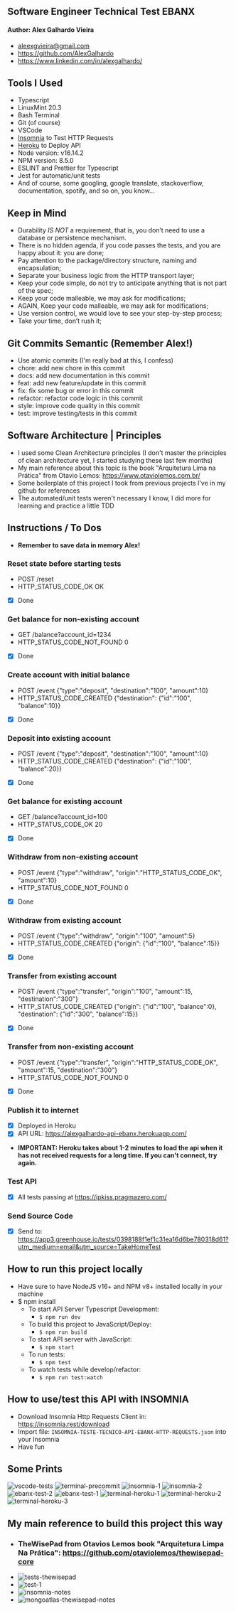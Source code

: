 ## Software Engineer Technical Test EBANX

#### Author: Alex Galhardo Vieira
- aleexgvieira@gmail.com
- https://github.com/AlexGalhardo
- https://www.linkedin.com/in/alexgalhardo/

## Tools I Used
- Typescript
- LinuxMint 20.3
- Bash Terminal
- Git (of course)
- VSCode
- [Insomnia](https://insomnia.rest/download) to Test HTTP Requests
- [Heroku](https://www.heroku.com/) to Deploy API
- Node version: v16.14.2
- NPM version: 8.5.0
- ESLINT and Prettier for Typescript
- Jest for automatic/unit tests
- And of course, some googling, google translate, stackoverflow, documentation, spotify, and so on, you know...

## Keep in Mind
- Durability *IS NOT* a requirement, that is, you don’t need to use a database or persistence mechanism.
- There is no hidden agenda, if you code passes the tests, and you are happy about it:  you are done;
- Pay attention to the package/directory structure, naming and encapsulation;
- Separate your business logic from the HTTP transport layer;
- Keep your code simple, do not try to anticipate anything that is not part of the spec;
- Keep your code malleable, we may ask for modifications;
- AGAIN, Keep your code malleable, we may ask for modifications;
- Use version control, we would love to see your step-by-step process;
- Take your time, don’t rush it;
## Git Commits Semantic (Remember Alex!)
- Use atomic commits (I'm really bad at this, I confess)
- chore: add new chore in this commit
- docs: add new documentation in this commit
- feat: add new feature/update in this commit
- fix: fix some bug or error in this commit
- refactor: refactor code logic in this commit
- style: improve code quality in this commit
- test: improve testing/tests in this commit

## Software Architecture | Principles
- I used some Clean Architecture principles (I don't master the principles of clean architecture yet, I started studying these last few months)
- My main reference about this topic is the book "Arquitetura Lima na Prática" from Otavio Lemos: https://www.otaviolemos.com.br/
- Some boilerplate of this project I took from previous projects I've in my github for references
- The automated/unit tests weren't necessary I know, I did more for learning and practice a little TDD
## Instructions / To Dos

- <strong>Remember to save data in memory Alex!</strong>

### Reset state before starting tests
- POST /reset
- HTTP_STATUS_CODE_OK OK
- [x] Done

### Get balance for non-existing account
- GET /balance?account_id=1234
- HTTP_STATUS_CODE_NOT_FOUND 0
- [x] Done

### Create account with initial balance
- POST /event {"type":"deposit", "destination":"100", "amount":10}
- HTTP_STATUS_CODE_CREATED {"destination": {"id":"100", "balance":10}}
- [x] Done

### Deposit into existing account
- POST /event {"type":"deposit", "destination":"100", "amount":10}
- HTTP_STATUS_CODE_CREATED {"destination": {"id":"100", "balance":20}}
- [x] Done

### Get balance for existing account
- GET /balance?account_id=100
- HTTP_STATUS_CODE_OK 20
- [x] Done

### Withdraw from non-existing account
- POST /event {"type":"withdraw", "origin":"HTTP_STATUS_CODE_OK", "amount":10}
- HTTP_STATUS_CODE_NOT_FOUND 0
- [x] Done

### Withdraw from existing account
- POST /event {"type":"withdraw", "origin":"100", "amount":5}
- HTTP_STATUS_CODE_CREATED {"origin": {"id":"100", "balance":15}}
- [x] Done

### Transfer from existing account
- POST /event {"type":"transfer", "origin":"100", "amount":15, "destination":"300"}
- HTTP_STATUS_CODE_CREATED {"origin": {"id":"100", "balance":0}, "destination": {"id":"300", "balance":15}}
- [x] Done

### Transfer from non-existing account
- POST /event {"type":"transfer", "origin":"HTTP_STATUS_CODE_OK", "amount":15, "destination":"300"}
- HTTP_STATUS_CODE_NOT_FOUND 0
- [x] Done

### Publish it to internet
- [x] Deployed in Heroku
- [x] API URL: https://alexgalhardo-api-ebanx.herokuapp.com/
- <strong>IMPORTANT: Heroku takes about 1-2 minutes to load the api when it has not received requests for a long time. If you can't connect, try again. </strong>

### Test API
- [x] All tests passing at https://ipkiss.pragmazero.com/

### Send Source Code
- [x] Send to: https://app3.greenhouse.io/tests/0398188f1ef1c31ea16d6be780318d61?utm_medium=email&utm_source=TakeHomeTest

## How to run this project locally
- Have sure to have NodeJS v16+ and NPM v8+ installed locally in your machine
- $ npm install
   - To start API Server Typescript Development:
      - `$ npm run dev`
   - To build this project to JavaScript/Deploy:
      - `$ npm run build`
   - To start API server with JavaScript:
      - `$ npm start`
   - To run tests:
      - `$ npm test`
   - To watch tests while develop/refactor:
      - `$ npm run test:watch`

## How to use/test this API with INSOMNIA
- Download Insomnia Http Requests Client in: https://insomnia.rest/download
- Import file: `INSOMNIA-TESTE-TECNICO-API-EBANX-HTTP-REQUESTS.json` into your Insomnia
- Have fun
## Some Prints

![vscode-tests](https://user-images.githubusercontent.com/19540357/169660792-8c4c642c-586b-4779-aedc-23082d421386.png)
![terminal-precommit](https://user-images.githubusercontent.com/19540357/170873521-5dfb0f78-5253-47cc-8469-a8593394bc3f.png)
![insomnia-1](https://user-images.githubusercontent.com/19540357/169660793-ace2cb26-7d68-45fd-a14f-11c881447d8c.png)
![insomnia-2](https://user-images.githubusercontent.com/19540357/169660798-fdfef2a6-e949-4479-88d4-963ea5ff8860.png)
![ebanx-test-2](https://user-images.githubusercontent.com/19540357/169660786-89c93f33-5009-4940-a240-c4974ac72e0d.png)
![ebanx-test-1](https://user-images.githubusercontent.com/19540357/169660790-7e8573a8-3cb1-HTTP_STATUS_CODE_NOT_FOUNDd-8467-4b102aa6b806.png)
![terminal-heroku-1](https://user-images.githubusercontent.com/19540357/169660795-d98be922-32e0-4620-a11a-8bb35ebe903c.png)
![terminal-heroku-2](https://user-images.githubusercontent.com/19540357/169660796-5a0bf599-1fad-4ef0-a809-17b87f885be4.png)
![terminal-heroku-3](https://user-images.githubusercontent.com/19540357/169660812-5638e9ae-9e5b-4385-8ffd-66e0c718bb62.png)

## My main reference to build this project this way
- ### TheWisePad from Otavios Lemos book "Arquitetura Limpa Na Prática": https://github.com/otaviolemos/thewisepad-core
- ![tests-thewisepad](https://user-images.githubusercontent.com/19540357/169660799-bb09ec33-81d1-43fd-9b6c-3aade5ec6187.png)
- ![test-1](https://user-images.githubusercontent.com/19540357/170873510-df039afb-6e46-42b9-83e5-adc0e01ceb9d.png)
- ![insomnia-notes](https://user-images.githubusercontent.com/19540357/170873514-f4e6905e-a205-40a7-a119-88da054f914c.png)
- ![mongoatlas-thewisepad-notes](https://user-images.githubusercontent.com/19540357/170873515-d7b6103e-1131-45b1-a5d8-664ba9ff6305.png)

